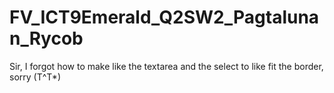 # FV_ICT9Emerald_Q2SW2_Pagtalunan_Rycob


Sir, I forgot how to make like the textarea and the select to like fit the border, sorry (T^T*)
